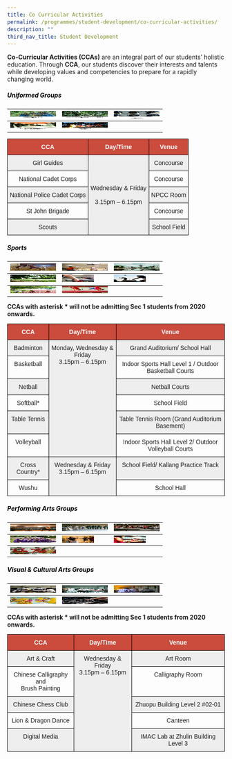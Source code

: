 ```yaml
---
title: Co Curricular Activities
permalink: /programmes/student-development/co-curricular-activities/
description: ""
third_nav_title: Student Development
---
```

**Co-Curricular Activities (CCAs)** are an integral part of our students’ holistic education. Through **CCA**, our students discover their interests and talents while developing values and competencies to prepare for a rapidly changing world.

<h5 style="color:black" align="left">Uniformed Groups</h5>

<table>
<thead>
  <tr>
    <th><a href="/programmes/student-development/co-curricular-activities/girl-guides/" target="_blank" rel="noopener noreferrer"><img src="/images/girl_guides-square1.jpg" alt="GIRL GUIDES" width="106" height="17"></a></th>
    <th><a href="/programmes/student-development/co-curricular-activities/national-cadet-corps/" target="_blank" rel="noopener noreferrer"><img src="/images/ncc-square1.jpg" alt="NATIONAL CADET CORPS" width="106" height="17"></a></th>
    <th><a href="/programmes/student-development/co-curricular-activities/national-police-cadet-corps/" target="_blank" rel="noopener noreferrer"><img src="/images/npcc-square1.jpg" alt="NATIONAL POLICE CADET CORPS" width="106" height="17"></a></th>
  </tr>
</thead>
<tbody>
  <tr>
    <td><a href="/programmes/student-development/co-curricular-activities/st-john-brigade/" target="_blank" rel="noopener noreferrer"><img src="/images/st_john-square1.jpg" alt="ST JOHN BRIGADE" width="106" height="17"></a></td>
    <td><a href="/programmes/student-development/co-curricular-activities/scouts/" target="_blank" rel="noopener noreferrer"><img src="/images/scouts-square1.jpg" alt="SCOUTS" width="106" height="17"></a></td>
    <td></td>
  </tr>
</tbody>
</table>

<style type="text/css">
.tg  {border-collapse:collapse;border-spacing:0;}
.tg td{border-color:black;border-style:solid;border-width:1px;font-family:Arial, sans-serif;font-size:14px;
  overflow:hidden;padding:10px 5px;word-break:normal;}
.tg th{border-color:black;border-style:solid;border-width:1px;font-family:Arial, sans-serif;font-size:14px;
  font-weight:normal;overflow:hidden;padding:10px 5px;word-break:normal;}
.tg .tg-43yd{background-color:#CB4B3D;color:#FFF;font-weight:bold;text-align:center;vertical-align:middle}
.tg .tg-mgsp{background-color:#EEE;text-align:center;vertical-align:middle}
.tg .tg-nrix{text-align:center;vertical-align:middle}
</style>
<table class="tg">
<thead>
  <tr>
    <th class="tg-43yd"><span style="color:#FFF;background-color:#CB4B3D">CCA</span></th>
    <th class="tg-43yd"><span style="color:#FFF;background-color:#CB4B3D">Day/Time</span></th>
    <th class="tg-43yd"><span style="color:#FFF;background-color:#CB4B3D">Venue</span></th>
  </tr>
</thead>
<tbody>
  <tr>
    <td class="tg-mgsp">Girl Guides</td>
    <td class="tg-mgsp" rowspan="5">Wednesday &amp; Friday<br><br><span style="font-weight:400;color:#1E1E1E">3.15pm – 6.15pm</span></td>
    <td class="tg-mgsp">Concourse</td>
  </tr>
  <tr>
    <td class="tg-nrix">National Cadet Corps</td>
    <td class="tg-nrix">Concourse</td>
  </tr>
  <tr>
    <td class="tg-mgsp">National Police Cadet Corps</td>
    <td class="tg-mgsp">NPCC Room</td>
  </tr>
  <tr>
    <td class="tg-nrix">St John Brigade</td>
    <td class="tg-nrix">Concourse</td>
  </tr>
  <tr>
    <td class="tg-mgsp">Scouts</td>
    <td class="tg-mgsp">School Field</td>
  </tr>
</tbody>
</table>

<h5 style="color:black" align="left">Sports</h5>

<table>
<thead>
  <tr>
    <th><a href="/programmes/student-development/co-curricular-activities/badminton/" target="_blank" rel="noopener noreferrer"><img src="/images/badminton-square.jpeg" alt="BADMINTON" width="106" height="17"></a></th>
    <th><a href="/programmes/student-development/co-curricular-activities/basketball/" target="_blank" rel="noopener noreferrer"><img src="/images/basketball-square.jpeg" alt="BASKETBALL" width="106" height="17"></a></th>
    <th><a href="/programmes/student-development/co-curricular-activities/netball/" target="_blank" rel="noopener noreferrer"><img src="/images/netball-square.jpeg" alt="NETBALL" width="106" height="17"></a></th>
  </tr>
</thead>
<tbody>
  <tr>
    <td><a href="/programmes/student-development/co-curricular-activities/softball/" target="_blank" rel="noopener noreferrer"><img src="/images/softball-square.jpeg" alt="SOFTBALL" width="106" height="17"></a></td>
    <td><a href="/programmes/student-development/co-curricular-activities/table-tennis/" target="_blank" rel="noopener noreferrer"><img src="/images/table-tennis-square.jpeg" alt="TABLE TENNIS" width="74" height="17"></a></td>
    <td><a href="/programmes/student-development/co-curricular-activities/volleyball/" target="_blank" rel="noopener noreferrer"><img src="/images/volleyball-square.jpeg" alt="VOLLEYBALL" width="74" height="17"></a></td>
  </tr>
</tbody>
<tbody>
  <tr>
    <td><a href="/programmes/student-development/co-curricular-activities/cross-country-track/" target="_blank" rel="noopener noreferrer"><img src="/images/Track_Field-square.jpeg" alt="CROSS COUNTRY" width="106" height="17"></a></td>
    <td><a href="/programmes/student-development/co-curricular-activities/wushu/" target="_blank" rel="noopener noreferrer"><img src="/images/wushu-suqare.jpeg" alt="WUSHU" width="106" height="17"></a></td>
    <td></td>
  </tr>
</tbody>
</table>

**CCAs with asterisk \* will not be admitting Sec 1 students from 2020 onwards.**

<style type="text/css">
.tg  {border-collapse:collapse;border-spacing:0;}
.tg td{border-color:black;border-style:solid;border-width:1px;font-family:Arial, sans-serif;font-size:14px;
  overflow:hidden;padding:10px 5px;word-break:normal;}
.tg th{border-color:black;border-style:solid;border-width:1px;font-family:Arial, sans-serif;font-size:14px;
  font-weight:normal;overflow:hidden;padding:10px 5px;word-break:normal;}
.tg .tg-43yd{background-color:#CB4B3D;color:#FFF;font-weight:bold;text-align:center;vertical-align:middle}
.tg .tg-3mbt{background-color:#EEE;color:#1E1E1E;text-align:center;vertical-align:top}
.tg .tg-x413{color:#1E1E1E;text-align:center;vertical-align:top}
</style>
<table class="tg">
<thead>
  <tr>
    <th class="tg-43yd"><span style="color:#FFF;background-color:#CB4B3D">CCA</span></th>
    <th class="tg-43yd"><span style="color:#FFF;background-color:#CB4B3D">Day/Time</span></th>
    <th class="tg-43yd"><span style="color:#FFF;background-color:#CB4B3D">Venue</span></th>
  </tr>
</thead>
<tbody>
  <tr>
    <td class="tg-3mbt"><span style="font-weight:400;color:#1E1E1E">Badminton</span></td>
    <td class="tg-3mbt" rowspan="6"><span style="font-weight:400;color:#1E1E1E">Monday, Wednesday &amp; Friday</span><br><span style="font-weight:400;color:#1E1E1E">3.15pm – 6.15pm</span></td>
    <td class="tg-3mbt"><span style="font-weight:400;color:#1E1E1E">Grand Auditorium/ School Hall</span></td>
  </tr>
  <tr>
    <td class="tg-x413"><span style="font-weight:400;color:#1E1E1E">Basketball</span></td>
    <td class="tg-x413"><span style="font-weight:400;color:#1E1E1E">Indoor Sports Hall Level 1 / Outdoor Basketball Courts</span></td>
  </tr>
  <tr>
    <td class="tg-3mbt"><span style="font-weight:400;color:#1E1E1E">Netball</span></td>
    <td class="tg-3mbt"><span style="font-weight:400;color:#1E1E1E">Netball Courts</span></td>
  </tr>
  <tr>
    <td class="tg-x413"><span style="font-weight:400;color:#1E1E1E">Softball*</span></td>
    <td class="tg-x413"><span style="font-weight:400;color:#1E1E1E">School Field</span></td>
  </tr>
  <tr>
    <td class="tg-3mbt"><span style="font-weight:400;color:#1E1E1E">Table Tennis</span></td>
    <td class="tg-3mbt"><span style="font-weight:400;color:#1E1E1E">Table Tennis Room (Grand Auditorium Basement)</span></td>
  </tr>
  <tr>
    <td class="tg-x413"><span style="font-weight:400;color:#1E1E1E">Volleyball</span></td>
    <td class="tg-x413"><span style="font-weight:400;color:#1E1E1E">Indoor Sports Hall Level 2/ Outdoor Volleyball Courts</span></td>
  </tr>
  <tr>
    <td class="tg-3mbt"><span style="font-weight:400;color:#1E1E1E">Cross Country*</span></td>
    <td class="tg-3mbt" rowspan="2"><span style="font-weight:400;color:#1E1E1E">Wednesday &amp; Friday</span><br><span style="font-weight:400;color:#1E1E1E">3.15pm – 6.15pm</span></td>
    <td class="tg-3mbt"><span style="font-weight:400;color:#1E1E1E">School Field/ Kallang Practice Track</span></td>
  </tr>
  <tr>
    <td class="tg-x413"><span style="font-weight:400;color:#1E1E1E">Wushu</span></td>
    <td class="tg-x413"><span style="font-weight:400;color:#1E1E1E">School Hall</span></td>
  </tr>
</tbody>
</table>

<h5 style="color:black" align="left">Performing Arts Groups</h5>

<table>
<thead>
  <tr>
    <th><a href="/programmes/student-development/co-curricular-activities/chinese-drama-society/" target="_blank" rel="noopener noreferrer"><img src="/images/chinese_drama_club-square.jpeg" alt="CHINESE DRAMA" width="106" height="17"></a></th>
    <th><a href="/programmes/student-development/co-curricular-activities/choir/" target="_blank" rel="noopener noreferrer"><img src="/images/choir-square.jpeg" alt="CHOIR" width="106" height="17"></a></th>
    <th><a href="/programmes/student-development/co-curricular-activities/concert-band/" target="_blank" rel="noopener noreferrer"><img src="/images/concert-band-square.jpeg" alt="CONCERT BAND" width="106" height="17"></a></th>
  </tr>
</thead>
<tbody>
  <tr>
    <td><a href="/programmes/student-development/co-curricular-activities/dance-club/" target="_blank" rel="noopener noreferrer"><img src="/images/dance-club-square.jpeg" alt="MODERN DANCE" width="106" height="17"></a></td>
    <td><a href="/programmes/student-development/co-curricular-activities/english-drama-society/" target="_blank" rel="noopener noreferrer"><img src="/images/English-Drama-square.jpeg" alt="ENGLISH DRAMA" width="74" height="17"></a></td>
    <td><a href="/programmes/student-development/co-curricular-activities/guzheng-ensemble/" target="_blank" rel="noopener noreferrer"><img src="/images/guzheng-square.jpeg" alt="GUZHENG ENSEMBLE" width="74" height="17"></a></td>
  </tr>
</tbody>
<tbody>
  <tr>
    <td><a href="/programmes/student-development/co-curricular-activities/chinese-orchestra/" target="_blank" rel="noopener noreferrer"><img src="/images/chinese_orchestra-square.jpeg" alt="CHINESE ORCHESTRA" width="106" height="17"></a></td>
    <td></td>
    <td></td>
  </tr>
</tbody>
</table>

<h5 style="color:black" align="left">Visual & Cultural Arts Groups</h5>

<table>
<thead>
  <tr>
    <th><a href="/programmes/student-development/co-curricular-activities/art-club/" target="_blank" rel="noopener noreferrer"><img src="/images/Art-Club-square.jpeg" alt="ART & CRAFT" width="106" height="17"></a></th>
    <th><a href="/programmes/student-development/co-curricular-activities/calligraphy-chinese-painting-club/" target="_blank" rel="noopener noreferrer"><img src="/images/calligraphy-square.jpeg" alt="CHINESE CALLIGRAPHY & BRUSH PAINTING" width="106" height="17"></a></th>
    <th><a href="/programmes/student-development/co-curricular-activities/chinese-chess-club/" target="_blank" rel="noopener noreferrer"><img src="/images/chess-club-square.jpeg" alt="CHINESE CHESS CLUB" width="106" height="17"></a></th>
  </tr>
</thead>
<tbody>
  <tr>
    <td><a href="/programmes/student-development/co-curricular-activities/lion-dance-club/" target="_blank" rel="noopener noreferrer"><img src="/images/lion_dance-square.jpeg" alt="LION & DRAGON DANCE" width="106" height="17"></a></td>
    <td><a href="/programmes/student-development/co-curricular-activities/media-technology-club/" target="_blank" rel="noopener noreferrer"><img src="/images/media_club_square.jpeg" alt="DIGITAL MEDIA" width="106" height="17"></a></td>
    <td></td>
  </tr>
</tbody>
</table>


**CCAs with asterisk \* will not be admitting Sec 1 students from 2020 onwards.**

<style type="text/css">
.tg  {border-collapse:collapse;border-spacing:0;}
.tg td{border-color:black;border-style:solid;border-width:1px;font-family:Arial, sans-serif;font-size:14px;
  overflow:hidden;padding:10px 5px;word-break:normal;}
.tg th{border-color:black;border-style:solid;border-width:1px;font-family:Arial, sans-serif;font-size:14px;
  font-weight:normal;overflow:hidden;padding:10px 5px;word-break:normal;}
.tg .tg-43yd{background-color:#CB4B3D;color:#FFF;font-weight:bold;text-align:center;vertical-align:middle}
.tg .tg-3mbt{background-color:#EEE;color:#1E1E1E;text-align:center;vertical-align:top}
.tg .tg-x413{color:#1E1E1E;text-align:center;vertical-align:top}
</style>
<table class="tg">
<thead>
  <tr>
    <th class="tg-43yd"><span style="color:#FFF;background-color:#CB4B3D">CCA</span></th>
    <th class="tg-43yd"><span style="color:#FFF;background-color:#CB4B3D">Day/Time</span></th>
    <th class="tg-43yd"><span style="color:#FFF;background-color:#CB4B3D">Venue</span></th>
  </tr>
</thead>
<tbody>
  <tr>
    <td class="tg-3mbt"><span style="font-weight:400;color:#1E1E1E">Art &amp; Craft</span></td>
    <td class="tg-3mbt" rowspan="5"><span style="font-weight:400;color:#1E1E1E">Wednesday &amp; Friday</span><br><span style="font-weight:400;color:#1E1E1E">3.15pm – 6.15pm</span><br></td>
    <td class="tg-3mbt"><span style="font-weight:400;color:#1E1E1E">Art Room</span></td>
  </tr>
  <tr>
    <td class="tg-x413"><span style="font-weight:400;color:#1E1E1E">Chinese Calligraphy and</span><br><span style="font-weight:400;color:#1E1E1E">Brush Painting</span></td>
    <td class="tg-x413"><span style="font-weight:400;color:#1E1E1E">Calligraphy Room</span></td>
  </tr>
  <tr>
    <td class="tg-3mbt"><span style="font-weight:400;color:#1E1E1E">Chinese Chess Club</span></td>
    <td class="tg-3mbt"><span style="font-weight:400;color:#1E1E1E">Zhuopu Building Level 2 #02-01</span></td>
  </tr>
  <tr>
    <td class="tg-x413"><span style="font-weight:400;color:#1E1E1E">Lion &amp; Dragon Dance</span></td>
    <td class="tg-x413"><span style="font-weight:400;color:#1E1E1E">Canteen</span></td>
  </tr>
  <tr>
    <td class="tg-3mbt"><span style="font-weight:400;color:#1E1E1E">Digital Media</span></td>
    <td class="tg-3mbt"><span style="font-weight:400;color:#1E1E1E">IMAC Lab at Zhulin Building Level 3</span></td>
  </tr>
</tbody>
</table>